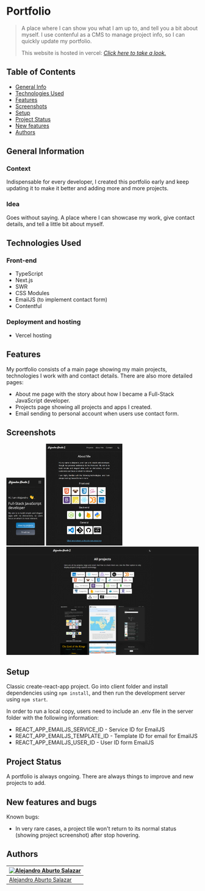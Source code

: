 # Portfolio
> A place where I can show you what I am up to, and tell you a bit about myself. I use contenful as a CMS to manage project info, so I can quickly update my portfolio.
>
> This website is hosted in vercel: [_Click here to take a look._](https://portfolio-aburto22.vercel.app/)

## Table of Contents
* [General Info](#general-information)
* [Technologies Used](#technologies-used)
* [Features](#features)
* [Screenshots](#screenshots)
* [Setup](#setup)
* [Project Status](#project-status)
* [New features](#new-features)
* [Authors](#authors)


## General Information
### Context
Indispensable for every developer, I created this portfolio early and keep updating it to make it better and adding more and more projects.

### Idea
Goes without saying. A place where I can showcase my work, give contact details, and tell a little bit about myself.

## Technologies Used
### Front-end
- TypeScript
- Next.js
- SWR
- CSS Modules
- EmailJS (to implement contact form)
- Contentful

### Deployment and hosting
- Vercel hosting


## Features
My portfolio consists of a main page showing my main projects, technologies I work with and contact details. There are also more detailed pages:
- About me page with the story about how I became a Full-Stack JavaScript developer.
- Projects page showing all projects and apps I created.
- Email sending to personal account when users use contact form.


## Screenshots
<img src="./screenshots/mobile.png" width="100">
<img src="./screenshots/tablet.png" width="200">
<img src="./screenshots/laptop.png" width="600">


## Setup
Classic create-react-app project. Go into client folder and install dependencies using `npm install`, and then run the development server using `npm start`.

In order to run a local copy, users need to include an .env file in the server folder with the following information:
- REACT_APP_EMAILJS_SERVICE_ID - Service ID for EmailJS
- REACT_APP_EMAILJS_TEMPLATE_ID - Template ID for email for EmailJS 
- REACT_APP_EMAILJS_USER_ID - User ID form EmailJS


## Project Status
A portfolio is always ongoing. There are always things to improve and new projects to add.


## New features and bugs
Known bugs:
- In very rare cases, a project tile won't return to its normal status (showing project screenshot) after stop hovering.


## Authors

| [![Alejandro Aburto Salazar](https://avatars.githubusercontent.com/u/75444835?v=4&s=144)](https://github.com/aburto22) |
| ---------------------------------------------------------------------------------------------------------------------- |
| [Alejandro Aburto Salazar](https://github.com/aburto22)                                                                |
